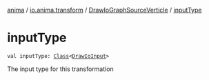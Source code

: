 [anima](../../index.md) / [io.anima.transform](../index.md) / [DrawIoGraphSourceVerticle](index.md) / [inputType](./input-type.md)

# inputType

`val inputType: `[`Class`](https://docs.oracle.com/javase/6/docs/api/java/lang/Class.html)`<`[`DrawIoInput`](../-draw-io-input/index.md)`>`

The input type for this transformation

